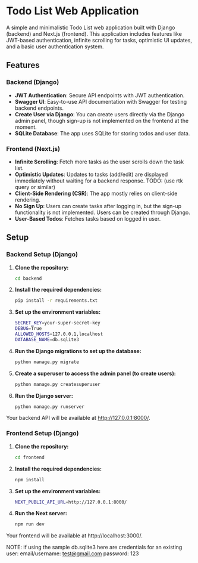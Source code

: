 # Todo List Web Application

A simple and minimalistic Todo List web application built with Django (backend) and Next.js (frontend). This application includes features like JWT-based authentication, infinite scrolling for tasks, optimistic UI updates, and a basic user authentication system.

## Features

### Backend (Django)
- **JWT Authentication**: Secure API endpoints with JWT authentication.
- **Swagger UI**: Easy-to-use API documentation with Swagger for testing backend endpoints.
- **Create User via Django**: You can create users directly via the Django admin panel, though sign-up is not implemented on the frontend at the moment.
- **SQLite Database**: The app uses SQLite for storing todos and user data.

### Frontend (Next.js)
- **Infinite Scrolling**: Fetch more tasks as the user scrolls down the task list.
- **Optimistic Updates**: Updates to tasks (add/edit) are displayed immediately without waiting for a backend response. TODO: (use rtk query or similar)
- **Client-Side Rendering (CSR)**: The app mostly relies on client-side rendering.
- **No Sign Up**: Users can create tasks after logging in, but the sign-up functionality is not implemented. Users can be created through Django.
- **User-Based Todos**: Fetches tasks based on logged in user.

## Setup

### Backend Setup (Django)

1. **Clone the repository:**
   ```bash
   cd backend

2. **Install the required dependencies:**
   ```bash
   pip install -r requirements.txt

3. **Set up the environment variables:**
   ```bash
   SECRET_KEY=your-super-secret-key
   DEBUG=True
   ALLOWED_HOSTS=127.0.0.1,localhost
   DATABASE_NAME=db.sqlite3

4. **Run the Django migrations to set up the database:**
   ```bash
   python manage.py migrate

5. **Create a superuser to access the admin panel (to create users):**
   ```bash
   python manage.py createsuperuser

6. **Run the Django server:**
   ```bash
   python manage.py runserver

Your backend API will be available at http://127.0.0.1:8000/.


### Frontend Setup (Django)

1. **Clone the repository:**
   ```bash
   cd frontend

2. **Install the required dependencies:**
   ```bash
   npm install

3. **Set up the environment variables:**
   ```bash
   NEXT_PUBLIC_API_URL=http://127.0.0.1:8000/

4. **Run the Next server:**
   ```bash
   npm run dev

Your frontend will be available at http://localhost:3000/.


NOTE: if using the sample db.sqlite3 here are credentials for an existing user:
email/username: test@gmail.com
password: 123
